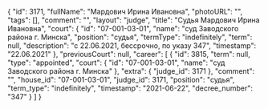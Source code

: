 {
    "id": 3171,
    "fullName": "Мардович Ирина Ивановна",
    "photoURL": "",
    "tags": [],
    "comment": "",
    "layout": "judge",
    "title": "Судья Мардович Ирина Ивановна",
    "court": {
        "id": "07-001-03-01",
        "name": "суд Заводского района г. Минска",
        "position": "судья",
        "termType": "indefinitely",
        "term": null,
        "description": "c 22.06.2021, бессрочно, по указу 347",
        "timestamp": "22.06.2021"
    },
    "previousCourt": null,
    "career": [
        {
            "id": 3815,
            "term": null,
            "type": "appointed",
            "court": {
                "id": "07-001-03-01",
                "name": "суд Заводского района г. Минска"
            },
            "extra": {
                "judge_id": 3171
            },
            "comment": "",
            "house_id": "07-001-03-01",
            "judge_id": 3171,
            "position": "судья",
            "term_type": "indefinitely",
            "timestamp": "2021-06-22",
            "decree_number": "347"
        }
    ]
}